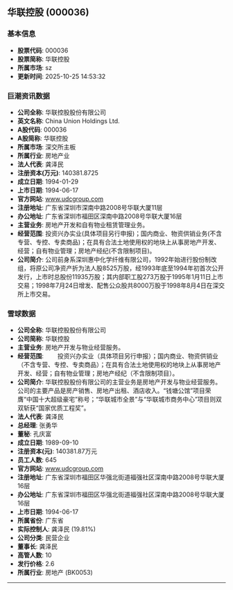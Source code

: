 ## 华联控股 (000036)

### 基本信息

- **股票代码**: 000036
- **股票简称**: 华联控股
- **所属市场**: sz
- **更新时间**: 2025-10-25 14:53:32

### 巨潮资讯数据

- **公司全称**: 华联控股股份有限公司
- **英文名称**: China Union Holdings Ltd.
- **A股代码**: 000036
- **A股简称**: 华联控股
- **所属市场**: 深交所主板
- **所属行业**: 房地产业
- **法人代表**: 龚泽民
- **注册资本(万元)**: 140381.8725
- **成立日期**: 1994-01-29
- **上市日期**: 1994-06-17
- **官方网站**: www.udcgroup.com
- **注册地址**: 广东省深圳市深南中路2008号华联大厦11层
- **办公地址**: 广东省深圳市福田区深南中路2008号华联大厦16层
- **主营业务**: 房地产开发和自有物业租赁管理业务。
- **经营范围**: 投资兴办实业(具体项目另行申报)；国内商业、物资供销业务(不含专营、专控、专卖商品)；在具有合法土地使用权的地块上从事房地产开发、经营；自有物业管理；房地产经纪(不含限制项目)。
- **公司简介**: 公司前身系深圳惠中化学纤维有限公司，1992年始进行股份制改组，将原公司净资产折为法人股8525万股，经1993年底至1994年初首次公开发行，上市时总股份11935万股；其内部职工股273万股于1995年1月11日上市交易；1998年7月24日增发、配售公众股共8000万股于1998年8月4日在深交所上市交易。

### 雪球数据

- **公司全称**: 华联控股股份有限公司
- **公司简称**: 华联控股
- **主营业务**: 房地产开发与物业经营服务。
- **经营范围**: 　　投资兴办实业（具体项目另行申报）；国内商业、物资供销业（不含专营、专控、专卖商品）；在具有合法土地使用权的地块上从事房地产开发、经营；自有物业管理；房地产经纪（不含限制项目）。
- **公司简介**: 华联控股股份有限公司的主营业务是房地产开发与物业经营服务。公司的主要产品是房产销售、房地产出租、酒店收入。“钱塘公馆”项目荣膺“中国十大超级豪宅”称号；“华联城市全景”与“华联城市商务中心”项目则双双斩获“国家优质工程奖”。
- **法人代表**: 龚泽民
- **总经理**: 张勇华
- **董秘**: 孔庆富
- **成立日期**: 1989-09-10
- **注册资本(元)**: 140381.87万元
- **员工人数**: 645
- **官方网站**: www.udcgroup.com
- **注册地址**: 广东省深圳市福田区华强北街道福强社区深南中路2008号华联大厦16层
- **办公地址**: 广东省深圳市福田区华强北街道福强社区深南中路2008号华联大厦16层
- **上市日期**: 1994-06-17
- **所属省份**: 广东省
- **实际控制人**: 龚泽民 (19.81%)
- **公司分类**: 民营企业
- **董事长**: 龚泽民
- **高管人数**: 10
- **发行价格**: 2.6
- **所属行业**: 房地产 (BK0053)

---